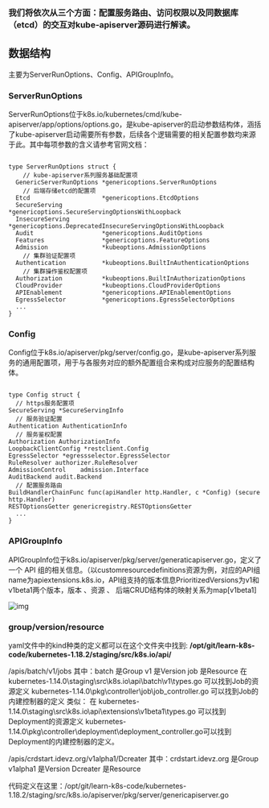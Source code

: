 ### 我们将依次从三个方面：配置服务路由、访问权限以及同数据库（etcd）的交互对kube-apiserver源码进行解读。

## 数据结构
主要为ServerRunOptions、Config、APIGroupInfo。

### ServerRunOptions
ServerRunOptions位于k8s.io/kubernetes/cmd/kube-apiserver/app/options/options.go，是kube-apiserver的启动参数结构体，涵括了kube-apiserver启动需要所有参数，后续各个逻辑需要的相关配置参数均来源于此。其中每项参数的含义请参考官网文档：

```

type ServerRunOptions struct {
    // kube-apiserver系列服务基础配置项
  GenericServerRunOptions *genericoptions.ServerRunOptions
    // 后端存储etcd的配置项
  Etcd                    *genericoptions.EtcdOptions
  SecureServing           *genericoptions.SecureServingOptionsWithLoopback
  InsecureServing         *genericoptions.DeprecatedInsecureServingOptionsWithLoopback
  Audit                   *genericoptions.AuditOptions
  Features                *genericoptions.FeatureOptions
  Admission               *kubeoptions.AdmissionOptions
    // 集群验证配置项
  Authentication          *kubeoptions.BuiltInAuthenticationOptions
    // 集群操作鉴权配置项
  Authorization           *kubeoptions.BuiltInAuthorizationOptions
  CloudProvider           *kubeoptions.CloudProviderOptions
  APIEnablement           *genericoptions.APIEnablementOptions
  EgressSelector          *genericoptions.EgressSelectorOptions
  ...
}
```
### Config
Config位于k8s.io/apiserver/pkg/server/config.go，是kube-apiserver系列服务的通用配置项，用于与各服务对应的额外配置组合来构成对应服务的配置结构体。
```

type Config struct {
  // https服务配置项
SecureServing *SecureServingInfo
  // 服务验证配置
Authentication AuthenticationInfo
  // 服务鉴权配置
Authorization AuthorizationInfo
LoopbackClientConfig *restclient.Config
EgressSelector *egressselector.EgressSelector
RuleResolver authorizer.RuleResolver
AdmissionControl    admission.Interface
AuditBackend audit.Backend
  // 配置服务路由
BuildHandlerChainFunc func(apiHandler http.Handler, c *Config) (secure
http.Handler)
RESTOptionsGetter genericregistry.RESTOptionsGetter
  ...
}
```

### APIGroupInfo
APIGroupInfo位于k8s.io/apiserver/pkg/server/generaticapiserver.go，定义了一个 API 组的相关信息。（以customresourcedefinitions资源为例，对应的API组name为apiextensions.k8s.io，API组支持的版本信息PrioritizedVersions为v1和v1beta1两个版本，版本 、资源 、 后端CRUD结构体的映射关系为map[v1beta1]

![img](https://mmbiz.qpic.cn/mmbiz_png/DWUm33nzh3yKMIbpfDU9FBtC9fib1V2aaXlFicNtbm1UI7EOFibebzLv7qA3PTvMiatPl3TYiaalWB1BEHY42zdBbBw/640?wx_fmt=png&tp=webp&wxfrom=5&wx_lazy=1&wx_co=1)



### group/version/resource
yaml文件中的kind种类的定义都可以在这个文件夹中找到: **/opt/git/learn-k8s-code/kubernetes-1.18.2/staging/src/k8s.io/api/** 


/apis/batch/v1/jobs
    其中：batch 是Group
          v1 是Version
          job 是Resource
在 kubernetes-1.14.0\staging\src\k8s.io\api\batch\v1\types.go 可以找到Job的资源定义
   kubernetes-1.14.0\pkg\controller\job\job_controller.go 可以找到Job的内建控制器的定义
类似：
    在 kubernetes-1.14.0\staging\src\k8s.io\api\extensions\v1beta1\types.go 可以找到Deployment的资源定义
       kubernetes-1.14.0\pkg\controller\deployment\deployment_controller.go可以找到Deployment的内建控制器的定义。

/apis/crdstart.idevz.org/v1alpha1/Dcreater
        其中：crdstart.idevz.org 是Group
              v1alpha1 是Version
              Dcreater 是Resource

代码定义在这里：/opt/git/learn-k8s-code/kubernetes-1.18.2/staging/src/k8s.io/apiserver/pkg/server/genericapiserver.go